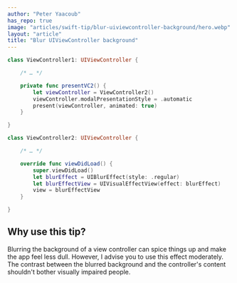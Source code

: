 ```yaml
---
author: "Peter Yaacoub"
has_repo: true
image: "articles/swift-tip/blur-uiviewcontroller-background/hero.webp"
layout: "article"
title: "Blur UIViewController background"
---
```


```swift
class ViewController1: UIViewController {

	/* … */

	private func presentVC2() {
		let viewController = ViewController2()
		viewController.modalPresentationStyle = .automatic
		present(viewController, animated: true)
	}

}

class ViewController2: UIViewController {

	/* … */

	override func viewDidLoad() {
		super.viewDidLoad()
		let blurEffect = UIBlurEffect(style: .regular)
		let blurEffectView = UIVisualEffectView(effect: blurEffect)
		view = blurEffectView
	}

}
```

## Why use this tip?

Blurring the background of a view controller can spice things up and make the app feel less dull. However, I advise you to use this effect moderately. The contrast between the blurred background and the controller's content shouldn't bother visually impaired people.
